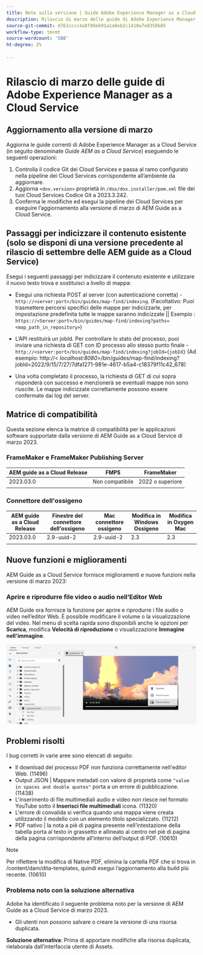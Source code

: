 ```yaml
---
title: Note sulla versione | Guide Adobe Experience Manager as a Cloud Service, versione di marzo 2023
description: Rilascio di marzo delle guide di Adobe Experience Manager as a Cloud Service
source-git-commit: d762cccc4a8f89eb91a1a8eb2c1410a7e0358b85
workflow-type: tm+mt
source-wordcount: '588'
ht-degree: 2%

---
```


# Rilascio di marzo delle guide di Adobe Experience Manager as a Cloud Service

## Aggiornamento alla versione di marzo

Aggiorna le guide correnti di Adobe Experience Manager as a Cloud Service (in seguito denominate *Guide AEM as a Cloud Service*) eseguendo le seguenti operazioni:
1. Controlla il codice Git dei Cloud Services e passa al ramo configurato nella pipeline dei Cloud Services corrispondente all’ambiente da aggiornare.
2. Aggiorna `<dox.version>` proprietà in `/dox/dox.installer/pom.xml` file dei tuoi Cloud Services Codice Git a 2023.3.242.
3. Conferma le modifiche ed esegui la pipeline dei Cloud Services per eseguire l’aggiornamento alla versione di marzo di AEM Guide as a Cloud Service.

## Passaggi per indicizzare il contenuto esistente (solo se disponi di una versione precedente al rilascio di settembre delle AEM guide as a Cloud Service)

Esegui i seguenti passaggi per indicizzare il contenuto esistente e utilizzare il nuovo testo trova e sostituisci a livello di mappa:

* Esegui una richiesta POST al server (con autenticazione corretta) - `http://<server:port>/bin/guides/map-find/indexing`.
(Facoltativo: Puoi trasmettere percorsi specifici delle mappe per indicizzarle, per impostazione predefinita tutte le mappe saranno indicizzate || Esempio : `https://<Server:port>/bin/guides/map-find/indexing?paths=<map_path_in_repository>`)

* L’API restituirà un jobId. Per controllare lo stato del processo, puoi inviare una richiesta di GET con ID processo allo stesso punto finale - `http://<server:port>/bin/guides/map-find/indexing?jobId={jobId}`
(Ad esempio: http://&lt;
_localhost:8080_>/bin/guides/map-find/indexing?jobId=2022/9/15/7/27/7dfa1271-981e-4617-b5a4-c18379f11c42_678)

* Una volta completato il processo, la richiesta di GET di cui sopra risponderà con successo e menzionerà se eventuali mappe non sono riuscite. Le mappe indicizzate correttamente possono essere confermate dai log del server.

## Matrice di compatibilità

Questa sezione elenca la matrice di compatibilità per le applicazioni software supportate dalla versione di AEM Guide as a Cloud Service di marzo 2023.

### FrameMaker e FrameMaker Publishing Server

| AEM guide as a Cloud Release | FMPS | FrameMaker |
| --- | --- | --- |
| 2023.03.0 | Non compatibile | 2022 o superiore |
|  |  |  |


### Connettore dell&#39;ossigeno

| AEM guide as a Cloud Release | Finestre del connettore dell&#39;ossigeno | Mac connettore ossigeno | Modifica in Windows Ossigeno | Modifica in Oxygen Mac |
| --- | --- | --- | --- | --- |
| 2023.03.0 | 2.9-uuid-2 | 2.9-uuid-2 | 2.3 | 2.3 |
|  |  |  |  |


## Nuove funzioni e miglioramenti

AEM Guide as a Cloud Service fornisce miglioramenti e nuove funzioni nella versione di marzo 2023:

### Aprire e riprodurre file video o audio nell’Editor Web

AEM Guide ora fornisce la funzione per aprire e riprodurre i file audio o video nell’editor Web. È possibile modificare il volume o la visualizzazione del video. Nel menu di scelta rapida sono disponibili anche le opzioni per **Scarica**, modifica **Velocità di riproduzione** o visualizzazione **Immagine nell&#39;immagine**.

<img src="assets/video-web-editor.png" alt="riprodurre video" width="600">


## Problemi risolti

I bug corretti in varie aree sono elencati di seguito:

* Il download del processo PDF non funziona correttamente nell&#39;editor Web. (11496)
* Output JSON | Mappare metadati con valore di proprietà come `"value in spaces and double quotes"` porta a un errore di pubblicazione. (11438)
* L&#39;inserimento di file multimediali audio e video non riesce nel formato YouTube sotto il **Inserisci file multimediali** icona. (11320)
* L&#39;errore di convalida si verifica quando una mappa viene creata utilizzando il modello con un elemento titolo specializzato. (11212)
* PDF nativo | la nota a piè di pagina presente nell’intestazione della tabella porta al testo in grassetto e allineato al centro nel piè di pagina della pagina corrispondente all’interno dell’output di PDF. (10610)
>[!NOTE]
>
>Per riflettere la modifica di Native PDF, elimina la cartella PDF che si trova in /content/dam/dita-templates, quindi esegui l’aggiornamento alla build più recente. (10610)

### Problema noto con la soluzione alternativa

Adobe ha identificato il seguente problema noto per la versione di AEM Guide as a Cloud Service di marzo 2023.

* Gli utenti non possono salvare o creare la versione di una risorsa duplicata.

**Soluzione alternativa**: Prima di apportare modifiche alla risorsa duplicata, rielaborala dall’interfaccia utente di Assets.

